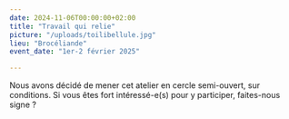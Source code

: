 ```yaml
---
date: 2024-11-06T00:00:00+02:00
title: "Travail qui relie"
picture: "/uploads/toilibellule.jpg"
lieu: "Brocéliande"
event_date: "1er-2 février 2025"

---
```


Nous avons décidé de mener cet atelier en cercle semi-ouvert, sur conditions. Si vous êtes fort intéressé-e(s) pour y participer, faites-nous signe ?
